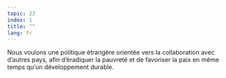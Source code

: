 ```yaml
---
topic: 23
index: 1
title: ""
lang: fr
---
```

Nous voulons une politique étrangère orientée vers la collaboration avec
d’autres pays, afin d’éradiquer la pauvreté et de favoriser la paix en même
temps qu’un développement durable.
